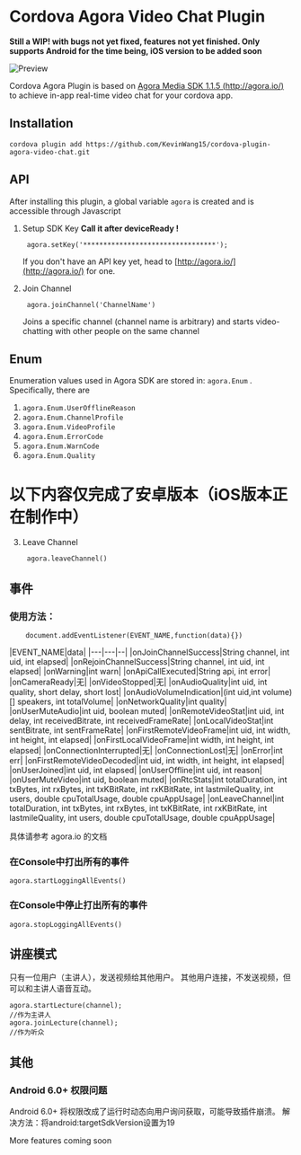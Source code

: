 # Cordova Agora Video Chat Plugin
**Still a WIP! with bugs not yet fixed, features not yet finished.
  Only supports Android for the time being, iOS version to be added soon**
  
![Preview](http://7xn0vy.dl1.z0.glb.clouddn.com/cordova-agora.jpg)

Cordova Agora Plugin is based on [Agora Media SDK 1.1.5 (http://agora.io/)](http://agora.io/) to achieve in-app real-time video chat for your cordova app.

## Installation
    cordova plugin add https://github.com/KevinWang15/cordova-plugin-agora-video-chat.git
    
## API
After installing this plugin, a global variable `agora` is created and is accessible through Javascript

1. Setup SDK Key     **Call it after deviceReady !**

        agora.setKey('*********************************');
    
    If you don't have an API key yet, head to [http://agora.io/](http://agora.io/) for one.

2. Join Channel

        agora.joinChannel('ChannelName')
    Joins a specific channel (channel name is arbitrary) and starts video-chatting with other people on the same channel


## Enum

Enumeration values used in Agora SDK are stored in: ```agora.Enum``` .
Specifically, there are

1. ```agora.Enum.UserOfflineReason```
2. ```agora.Enum.ChannelProfile```
3. ```agora.Enum.VideoProfile```
4. ```agora.Enum.ErrorCode```
5. ```agora.Enum.WarnCode```
6. ```agora.Enum.Quality```



# 以下内容仅完成了安卓版本（iOS版本正在制作中）
3. Leave Channel

        agora.leaveChannel()

## 事件

### 使用方法：

        document.addEventListener(EVENT_NAME,function(data){})

|EVENT_NAME|data|
|---|---|--|
|onJoinChannelSuccess|String channel, int uid, int elapsed|
|onRejoinChannelSuccess|String channel, int uid, int elapsed|
|onWarning|int warn|
|onApiCallExecuted|String api, int error|
|onCameraReady|无|
|onVideoStopped|无|
|onAudioQuality|int uid, int quality, short delay, short lost|
|onAudioVolumeIndication|(int uid,int volume)[] speakers, int totalVolume|
|onNetworkQuality|int quality|
|onUserMuteAudio|int uid, boolean muted|
|onRemoteVideoStat|int uid, int delay, int receivedBitrate, int receivedFrameRate|
|onLocalVideoStat|int sentBitrate, int sentFrameRate|
|onFirstRemoteVideoFrame|int uid, int width, int height, int elapsed|
|onFirstLocalVideoFrame|int width, int height, int elapsed|
|onConnectionInterrupted|无|
|onConnectionLost|无|
|onError|int err|
|onFirstRemoteVideoDecoded|int uid, int width, int height, int elapsed|
|onUserJoined|int uid, int elapsed|
|onUserOffline|int uid, int reason|
|onUserMuteVideo|int uid, boolean muted|
|onRtcStats|int totalDuration, int txBytes, int rxBytes, int txKBitRate, int rxKBitRate, int lastmileQuality, int users, double cpuTotalUsage, double cpuAppUsage|
|onLeaveChannel|int totalDuration, int txBytes, int rxBytes, int txKBitRate, int rxKBitRate, int lastmileQuality, int users, double cpuTotalUsage, double cpuAppUsage|

具体请参考 agora.io 的文档

### 在Console中打出所有的事件

    agora.startLoggingAllEvents()

### 在Console中停止打出所有的事件

    agora.stopLoggingAllEvents()


## 讲座模式

只有一位用户（主讲人），发送视频给其他用户。
其他用户连接，不发送视频，但可以和主讲人语音互动。

    agora.startLecture(channel);
    //作为主讲人
    agora.joinLecture(channel);
    //作为听众

## 其他
### Android 6.0+ 权限问题

Android 6.0+ 将权限改成了运行时动态向用户询问获取，可能导致插件崩溃。
解决方法：将android:targetSdkVersion设置为19

More features coming soon

